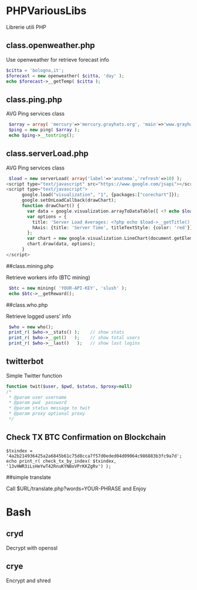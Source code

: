 PHPVariousLibs
==============

Librerie utili PHP

## class.openweather.php

Use openweather for retrieve forecast info

```php
$citta = 'bologna,it';
$forecast = new openweather( $citta, 'day' );
echo $forecast->__getTemp( $citta );
```

## class.ping.php

AVG Ping services class

```php
 $array = array( 'mercury'=>'mercury.grayhats.org', 'main'=>'www.grayhats.org');
 $ping = new ping( $array ); 
 echo $ping->__tostring();
```

## class.serverLoad.php

AVG Ping services class

```php
 $load = new serverLoad( array('label'=>'anatema','refresh'=>10) );
<script type="text/javascript" src="https://www.google.com/jsapi"></script>
<script type="text/javascript">
      google.load("visualization", "1", {packages:["corechart"]});
      google.setOnLoadCallback(drawChart);
      function drawChart() {
        var data = google.visualization.arrayToDataTable([ <? echo $load->__getJson(); ?> ]);
        var options = {
          title: 'Server Load Averages: <?php echo $load->__getTitle(); ?> - Current Load: <?php echo $load->__getCurrentLoad(); ?>',
          hAxis: {title: 'Server Time', titleTextStyle: {color: 'red'}}
        };
        var chart = new google.visualization.LineChart(document.getElementById('chart_div'));
        chart.draw(data, options);
      }
</script>
```

##class.mining.php

Retrieve workers info (BTC mining)

```php
 $btc = new mining( 'YOUR-API-KEY', 'slush' );
 echo $btc->__getReward();
```

##class.who.php

Retrieve logged users' info

```php
 $who = new who();
 print_r( $who->__stats() );	// show stats
 print_r( $who->__get()   );	// show total users
 print_r( $who->__last()   );	// show last logins
```

## twitterbot

Simple Twitter function

```php
function twit($user, $pwd, $status, $proxy=null)
/*
 * @param user username
 * @param pwd  password
 * @param status message to twit
 * @param proxy optional proxy
 */
```

## Check TX BTC Confirmation on Blockchain
```
$txindex = '4a2b214936425a2a6845b61c75d8cca7f57d0eded04d09064c986883b3fc9a7d';
echo print_r( check_tx_by_index( $txindex,  '13vHWR3iLsHeYwT42RnuKYNBoVPrKKZgRv') );
```

##simple translate

Call $URL/translate.php?words=YOUR-PHRASE and Enjoy

# Bash

## cryd

Decrypt with openssl

## crye

Encrypt and shred

